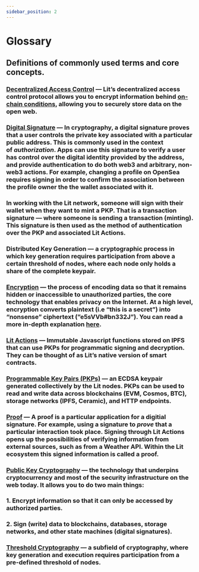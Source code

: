 ```yaml
---
sidebar_position: 2
---
```


# Glossary

## Definitions of commonly used terms and core concepts.

### **[Decentralized Access Control](/coreConcepts/accessControl/intro)** — Lit’s decentralized access control protocol allows you to encrypt information behind [on-chain conditions](https://developer.litprotocol.com/coreConcepts/accessControl/intro), allowing you to securely store data on the open web.
### **[Digital Signature](/coreConcepts/LitActionsAndPKPs/litActions#signing)** — In cryptography, a digital signature proves that a user controls the private key associated with a particular public address. This is commonly used in the context of *authorization*. Apps can use this signature to verify a user has control over the digital identity provided by the address, and provide authentication to do both web3 and arbitrary, non-web3 actions. For example, changing a profile on OpenSea requires signing in order to confirm the association between the profile owner the the wallet associated with it.
### In working with the Lit network, someone will sign with their wallet when they want to mint a PKP. That is a transaction signature — where someone is sending a transaction (minting). This signature is then used as the method of authentication over the PKP and associated Lit Actions.
### **Distributed Key Generation** — a cryptographic process in which key generation requires participation from above a certain threshold of nodes, where each node only holds a ******share****** of the complete keypair.
### **[Encryption](/SDK/Explanation/encryption)** — the process of encoding data so that it remains hidden or inaccessible to unauthorized parties, the core technology that enables privacy on the Internet. At a high level, encryption converts plaintext (i.e “this is a secret”) into “nonsense” ciphertext (”e5sVVb#bn332J”). You can read a more in-depth explanation [here](https://www.cloudflare.com/learning/ssl/what-is-encryption/).
### **[Lit Actions](/coreConcepts/LitActionsAndPKPs/litActions#what-are-lit-actions)** — Immutable Javascript functions stored on IPFS that can use PKPs for programmatic signing and decryption. They can be thought of as Lit’s native version of smart contracts.
### **[Programmable Key Pairs (PKPs)](/coreConcepts/LitActionsAndPKPs/PKPs#what-are-programmable-key-pairs-pkps)** — an ECDSA keypair generated collectively by the Lit nodes. PKPs can be used to read and write data across blockchains (EVM, Cosmos, BTC), storage networks (IPFS, Ceramic), and HTTP endpoints.
### **[Proof](/coreConcepts/LitActionsAndPKPs/litActions#proofs)** — A proof is a particular application for a digitial signature. For example, using a signature to *prove* that a particular interaction took place. Signing through Lit Actions opens up the possibilities of verifying information from external sources, such as from a Weather API. Within the Lit ecosystem this signed information is called a proof.
### **[Public Key Cryptography](/Introduction/whatIsLitProtocol#decentralized-cryptography)** — the technology that underpins cryptocurrency and most of the security infrastructure on the web today. It allows you to do two main things:
### 1. Encrypt information so that it can only be accessed by authorized parties.
### 2. Sign (write) data to blockchains, databases, storage networks, and other state machines (digital signatures).
### **[Threshold Cryptography](/Introduction/howItWorks#threshold-cryptography)** — a subfield of cryptography, where key generation and execution requires participation from a pre-defined threshold of nodes. 
    